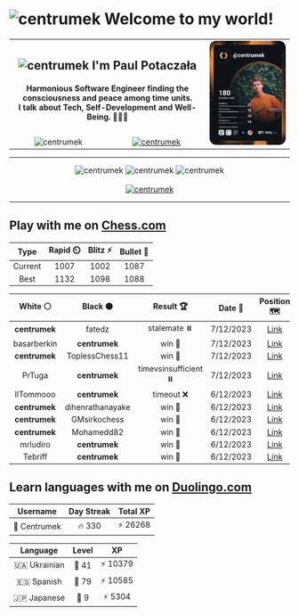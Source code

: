<h1>
  <img
    src="https://emojis.slackmojis.com/emojis/images/1531849430/4246/blob-sunglasses.gif"
    width="30"
    alt="centrumek"
  />
  Welcome to my world!
</h1>

<table>
  <tbody>
    <tr>
      <td align="center" width="70%" colspan="2">
        <h2>
          <img
            src="https://raw.githubusercontent.com/MartinHeinz/MartinHeinz/master/wave.gif"
            width="30px"
            alt="centrumek"
          />
          I'm Paul Potaczała
        </h2>
        <h4>
          Harmonious Software Engineer finding the consciousness and peace among time units.
          <br/>
          I talk about Tech, Self-Development and Well-Being. 🌿🧘🚀
        </h4>
      </td>
      <td width="30%" rowspan="2">
        <a href="https://app.daily.dev/centrumek">
          <img
            src="./devcard.svg"
            alt="centrumek"
          />
        </a>
      </td>
    </tr>
    <tr align="center">
      <td>
        <img
          src="https://komarev.com/ghpvc/?username=centrumek&label=visitors&color=0e75b6&style=flat"
          alt="centrumek"
        >
      </td>
      <td>
        <a href="https://stackoverflow.com/users/14496012/centrumek">
          <img
            src="https://stackoverflow.com/users/flair/14496012.png?theme=dark"
            alt="centrumek"
          >
        </a>
      </td>
    </tr>
  </tbody>
</table>

---
<div align="center">
  <img 
    src="https://github-readme-stats.vercel.app/api?username=centrumek&show_icons=true&count_private=true&theme=dark&hide_border=true&hide=issues,contribs&bg_color=00000000"
    alt="centrumek"
  />
  <img
    src="https://github-readme-stats.vercel.app/api/top-langs/?username=centrumek&layout=compact&hide_border=true&theme=dark&bg_color=00000000&langs_count=6&exclude_repo=air-statistic-app"
    alt="centrumek"
  />
  <img 
    src="https://github-readme-streak-stats.herokuapp.com?user=centrumek&theme=dark&hide_border=true&background=FFFFFF00"
    alt="centrumek"
  />
  <br/>
  <br/>
  <a href="https://www.buymeacoffee.com/centrumek">
    <img
      src="https://cdn.buymeacoffee.com/buttons/v2/default-orange.png"
      height="50"
      width="210"
      alt="centrumek"
    />
  </a>
</div>

---

## Play with me on [Chess.com](https://www.chess.com/member/centrumek)

<div align="center">
<!--START_SECTION:chessStats-->
<!-- Automatically generated with https://github.com/Balastrong/chess-stats-action -->

| Type | Rapid ⏲️ | Blitz ⚡ | Bullet 🔫 |
|:---:|:---:|:---:|:---:|
| Current | 1007 | 1002 | 1087 |
| Best | 1132 | 1098 | 1088 |

| White ⚪ | Black ⚫ | Result 🏆 | Date 📅 | Position 🗺️ | Type 🕕 |
|:---:|:---:|:---:|:---:|:---:|:---:|
| **centrumek** | fatedz | stalemate ⏸️ | 7/12/2023 | <a href="http://www.ee.unb.ca/cgi-bin/tervo/fen.pl?select=8/1p6/1p4p1/8/6kp/3b4/5r2/K7 w - -">Link</a> | Bullet |
| basarberkin | **centrumek** | win 🥇 | 7/12/2023 | <a href="http://www.ee.unb.ca/cgi-bin/tervo/fen.pl?select=8/2Q1qkpp/p3b3/1p3p2/3P1P2/2n1PK2/6PP/8 w - -">Link</a> | Bullet |
| **centrumek** | ToplessChess11 | win 🥇 | 7/12/2023 | <a href="http://www.ee.unb.ca/cgi-bin/tervo/fen.pl?select=8/8/8/8/7P/2k5/4P1QP/1RK5 b - -">Link</a> | Bullet |
| PrTuga | **centrumek** | timevsinsufficient ⏸️ | 7/12/2023 | <a href="http://www.ee.unb.ca/cgi-bin/tervo/fen.pl?select=8/6b1/3K1ppp/8/8/1kp5/8/8 b - -">Link</a> | Bullet |
| IlTommooo | **centrumek** | timeout ❌ | 6/12/2023 | <a href="http://www.ee.unb.ca/cgi-bin/tervo/fen.pl?select=8/pp6/3r4/2p1k3/3Pp1K1/8/PP6/8 b - -">Link</a> | Bullet |
| **centrumek** | dihenrathanayake | win 🥇 | 6/12/2023 | <a href="http://www.ee.unb.ca/cgi-bin/tervo/fen.pl?select=1B6/6p1/p7/2P3kp/3PB3/5K1P/5P2/8 b - -">Link</a> | Bullet |
| **centrumek** | GMsirkochess | win 🥇 | 6/12/2023 | <a href="http://www.ee.unb.ca/cgi-bin/tervo/fen.pl?select=3r2k1/p1R3p1/1p2p1pp/8/4P3/1P1P3P/P4P2/4KBR1 b - -">Link</a> | Bullet |
| **centrumek** | Mohamedd82 | win 🥇 | 6/12/2023 | <a href="http://www.ee.unb.ca/cgi-bin/tervo/fen.pl?select=8/7p/R3bkp1/2K5/8/8/8/8 b - -">Link</a> | Bullet |
| mrludiro | **centrumek** | win 🥇 | 6/12/2023 | <a href="http://www.ee.unb.ca/cgi-bin/tervo/fen.pl?select=8/8/2k5/2PR1Np1/p2R3p/P4P1r/5K2/8 w - -">Link</a> | Bullet |
| Tebriff | **centrumek** | win 🥇 | 6/12/2023 | <a href="http://www.ee.unb.ca/cgi-bin/tervo/fen.pl?select=8/p3b2p/1p1pk3/3R2p1/6P1/1P3K1P/P1r5/8 w - -">Link</a> | Bullet |

<!--END_SECTION:chessStats-->
</div>

## Learn languages with me on [Duolingo.com](https://www.duolingo.com/profile/Centrumek)

<div align="center">
<!--START_SECTION:duolingoStats-->
<!-- Automatically generated with https://github.com/centrumek/duolingo-readme-stats-->

| Username | Day Streak | Total XP |
|:---:|:---:|:---:|
| 👤 Centrumek | 🔥 330 | ⚡ 26268 |

| Language | Level | XP |
|:---:|:---:|:---:|
| 🇺🇦 Ukrainian | 👑 41 | ⚡ 10379 |
| 🇪🇸 Spanish | 👑 79 | ⚡ 10585 |
| 🇯🇵 Japanese | 👑 9 | ⚡ 5304 |

<!--END_SECTION:duolingoStats-->
</div>
<!--
**centrumek/centrumek** is a ✨ _special_ ✨ repository because its `README.md` (this file) appears on your GitHub profile.

Here are some ideas to get you started:

- 🔭 I’m currently working on ...
- 🌱 I’m currently learning ...
- 👯 I’m looking to collaborate on ...
- 🤔 I’m looking for help with ...
- 💬 Ask me about ...
- 📫 How to reach me: ...
- 😄 Pronouns: ...
- ⚡ Fun fact: ...
-->
